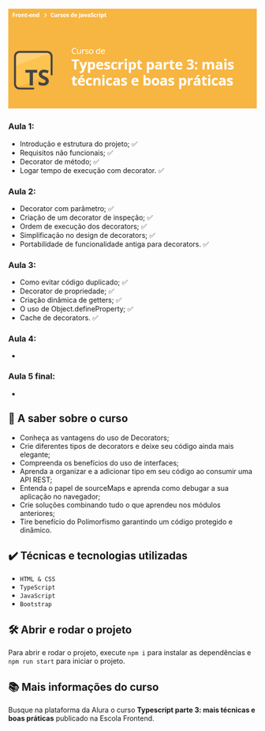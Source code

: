 ![Typescript parte 3: mais técnicas e boas práticas](curso.png)

### Aula 1:
- Introdução e estrutura do projeto; :white_check_mark:
- Requisitos não funcionais; :white_check_mark:
- Decorator de método; :white_check_mark:
- Logar tempo de execução com decorator. :white_check_mark:

### Aula 2:
- Decorator com parâmetro; :white_check_mark:
- Criação de um decorator de inspeção; :white_check_mark:
- Ordem de execução dos decorators; :white_check_mark:
- Simplificação no design de decorators; :white_check_mark:
- Portabilidade de funcionalidade antiga para decorators. :white_check_mark:

### Aula 3:
- Como evitar código duplicado; :white_check_mark:
- Decorator de propriedade; :white_check_mark:
- Criação dinâmica de getters; :white_check_mark:
- O uso de Object.defineProperty; :white_check_mark:
- Cache de decorators. :white_check_mark:

### Aula 4:
- 

### Aula 5 final:
- 

## 🔨 A saber sobre o curso
- Conheça as vantagens do uso de Decorators;
- Crie diferentes tipos de decorators e deixe seu código ainda mais elegante;
- Compreenda os benefícios do uso de interfaces;
- Aprenda a organizar e a adicionar tipo em seu código ao consumir uma API REST;
- Entenda o papel de sourceMaps e aprenda como debugar a sua aplicação no navegador;
- Crie soluções combinando tudo o que aprendeu nos módulos anteriores;
- Tire benefício do Polimorfismo garantindo um código protegido e dinâmico.


## ✔️ Técnicas e tecnologias utilizadas
- `HTML & CSS`
- `TypeScript`
- `JavaScript`
- `Bootstrap`

## 🛠️ Abrir e rodar o projeto
Para abrir e rodar o projeto, execute `npm i` para instalar as dependências e `npm run start` para iniciar o projeto.

## 📚 Mais informações do curso
Busque na plataforma da Alura o curso **Typescript parte 3: mais técnicas e boas práticas** publicado na Escola Frontend.

<br>
